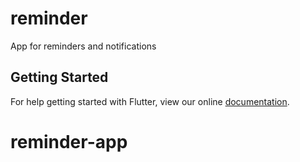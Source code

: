 # reminder

App for reminders and notifications

## Getting Started

For help getting started with Flutter, view our online
[documentation](https://flutter.io/).
# reminder-app
